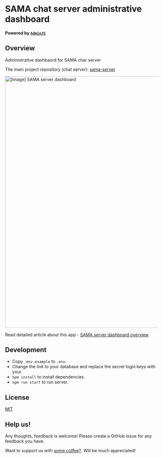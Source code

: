 # SAMA chat server administrative dashboard 

#### Powered by [`AdminJS`](https://github.com/SoftwareBrothers/adminjs)

## Overview 

Administrative dashbaord for SAMA char server

The main project repository (chat server): [sama-server](https://github.com/SAMA-Communications/sama-server/)

<img width="830" alt="[image] SAMA server dashboard" src="https://miro.medium.com/v2/resize:fit:1100/format:webp/1*hpBys1AAeatkXrss9-vtTw.jpeg">


Read detailed article about this app - [SAMA server dashboard overview](https://medium.com/sama-communications/sama-server-dashboard-9eae8c0d6c20)

## Development

- Copy `.env.example` to `.env`.
- Change the link to your database and replace the secret login keys with your.
- `npm install` to install dependencies.
- `npm run start` to run server.

## License

[MIT](LICENSE)

## Help us!

Any thoughts, feedback is welcome! Please create a GitHub issue for any feedback you have.

Want to support us with [some coffee?](https://www.buymeacoffee.com/khomenkoigor). Will be much appreciated!
